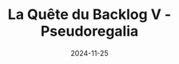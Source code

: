 ---
layout: post
title:  "La Quête du Backlog V - Pseudoregalia"
tags: avis-rapide
category: "La Quête du Backlog"
date: "2024-11-25"
lang: en
image:
  path: /assets/img/posts_preview_images/qb_5_pseudoregalia_logo.jpg
  alt: Banniere de Pseudoregalia
---